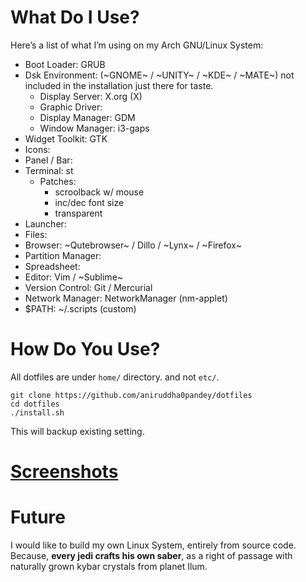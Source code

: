 # What Do I Use?
Here’s a list of what I’m using on my Arch GNU/Linux System:

- Boot Loader: GRUB
- Dsk Environment: (~GNOME~ / ~UNITY~ / ~KDE~ / ~MATE~) not included in the installation just there for taste.
  - Display Server: X.org (X)
  - Graphic Driver: 
  - Display Manager: GDM
  - Window Manager: i3-gaps
- Widget Toolkit: GTK 
- Icons: 
- Panel / Bar: 
- Terminal: st
  - Patches:
    - scroolback w/ mouse
    - inc/dec font size
    - transparent
- Launcher: 
- Files: 
- Browser: ~Qutebrowser~ / Dillo / ~Lynx~ / ~Firefox~
- Partition Manager: 
- Spreadsheet: 
- Editor: Vim / ~Sublime~
- Version Control: Git / Mercurial
- Network Manager: NetworkManager (nm-applet)
- $PATH: ~/.scripts (custom)


# How Do You Use?
All dotfiles are under `home/` directory. and not `etc/`.
```shell
git clone https://github.com/aniruddha0pandey/dotfiles
cd dotfiles
./install.sh
```
This will backup existing setting.

# [Screenshots](https://www.reddit.com/r/unixporn/)

# Future
I would like to build my own Linux System, entirely from source code.
Because, **every jedi crafts his own saber**, as a right of passage with naturally grown kybar crystals from planet Ilum.
